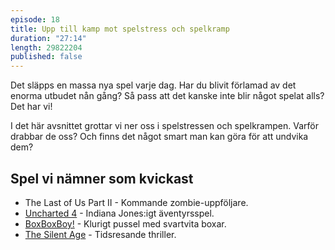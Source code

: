 ```yaml
---
episode: 18
title: Upp till kamp mot spelstress och spelkramp
duration: "27:14"
length: 29822204
published: false
---
```


Det släpps en massa nya spel varje dag. Har du blivit förlamad av det enorma utbudet nån gång? Så pass att det kanske inte blir något spelat alls? Det har vi!

I det här avsnittet grottar vi ner oss i spelstressen och spelkrampen. Varför drabbar de oss? Och finns det något smart man kan göra för att undvika dem?

## Spel vi nämner som kvickast

* The Last of Us Part II - Kommande zombie-uppföljare.
* [Uncharted 4](http://www.unchartedthegame.com/en-us/) - Indiana Jones:igt äventyrsspel.
* [BoxBoxBoy!](http://boxboxboy.nintendo.com/) - Klurigt pussel med svartvita boxar.
* [The Silent Age](http://thesilentage.com/) - Tidsresande thriller.
